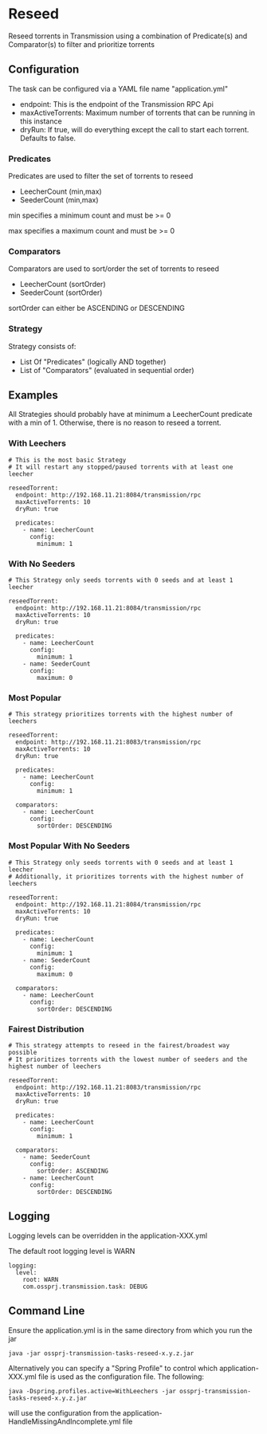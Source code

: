 # Reseed

Reseed torrents in Transmission using a combination of Predicate(s) and Comparator(s) to filter and prioritize torrents

## Configuration

The task can be configured via a YAML file name "application.yml"

- endpoint: This is the endpoint of the Transmission RPC Api
- maxActiveTorrents: Maximum number of torrents that can be running in this instance
- dryRun: If true, will do everything except the call to start each torrent. Defaults to false.

### Predicates

Predicates are used to filter the set of torrents to reseed

- LeecherCount (min,max)
- SeederCount (min,max)

min specifies a minimum count and must be >= 0

max specifies a maximum count and must be >= 0

### Comparators

Comparators are used to sort/order the set of torrents to reseed

- LeecherCount (sortOrder)
- SeederCount (sortOrder)

sortOrder can either be ASCENDING or DESCENDING

### Strategy

Strategy consists of:

- List Of "Predicates" (logically AND together)
- List of "Comparators" (evaluated in sequential order)

## Examples

All Strategies should probably have at minimum a LeecherCount predicate with a min of 1. 
Otherwise, there is no reason to reseed a torrent.

### With Leechers
    # This is the most basic Strategy
    # It will restart any stopped/paused torrents with at least one leecher

    reseedTorrent:
      endpoint: http://192.168.11.21:8084/transmission/rpc
      maxActiveTorrents: 10
      dryRun: true

      predicates:
        - name: LeecherCount
          config:
            minimum: 1

### With No Seeders
    # This Strategy only seeds torrents with 0 seeds and at least 1 leecher

    reseedTorrent:
      endpoint: http://192.168.11.21:8084/transmission/rpc
      maxActiveTorrents: 10
      dryRun: true

      predicates:
        - name: LeecherCount
          config:
            minimum: 1
        - name: SeederCount
          config:
            maximum: 0


### Most Popular
    # This strategy prioritizes torrents with the highest number of leechers

    reseedTorrent:
      endpoint: http://192.168.11.21:8083/transmission/rpc
      maxActiveTorrents: 10
      dryRun: true

      predicates:
        - name: LeecherCount
          config:
            minimum: 1

      comparators:
        - name: LeecherCount
          config:
            sortOrder: DESCENDING

### Most Popular With No Seeders
    # This Strategy only seeds torrents with 0 seeds and at least 1 leecher
    # Additionally, it prioritizes torrents with the highest number of leechers

    reseedTorrent:
      endpoint: http://192.168.11.21:8084/transmission/rpc
      maxActiveTorrents: 10
      dryRun: true

      predicates:
        - name: LeecherCount
          config:
            minimum: 1
        - name: SeederCount
          config:
            maximum: 0

      comparators:
        - name: LeecherCount
          config:
            sortOrder: DESCENDING

### Fairest Distribution
    # This strategy attempts to reseed in the fairest/broadest way possible
    # It prioritizes torrents with the lowest number of seeders and the highest number of leechers

    reseedTorrent:
      endpoint: http://192.168.11.21:8083/transmission/rpc
      maxActiveTorrents: 10
      dryRun: true

      predicates:
        - name: LeecherCount
          config:
            minimum: 1

      comparators:
        - name: SeederCount
          config:
            sortOrder: ASCENDING
        - name: LeecherCount
          config:
            sortOrder: DESCENDING



## Logging

Logging levels can be overridden in the application-XXX.yml

The default root logging level is WARN

    logging:
      level:
        root: WARN
        com.ossprj.transmission.task: DEBUG

## Command Line

Ensure the application.yml is in the same directory from which you run the jar

    java -jar ossprj-transmission-tasks-reseed-x.y.z.jar

Alternatively you can specify a "Spring Profile" to control which application-XXX.yml file is used as the configuration file. The following:

    java -Dspring.profiles.active=WithLeechers -jar ossprj-transmission-tasks-reseed-x.y.z.jar

will use the configuration from the application-HandleMissingAndIncomplete.yml file

